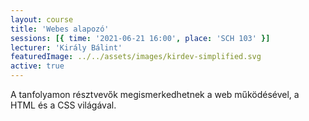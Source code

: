 ```yaml
---
layout: course
title: 'Webes alapozó'
sessions: [{ time: '2021-06-21 16:00', place: 'SCH 103' }]
lecturer: 'Király Bálint'
featuredImage: ../../assets/images/kirdev-simplified.svg
active: true
---
```


A tanfolyamon résztvevők megismerkedhetnek a web működésével, a HTML és a CSS világával.
